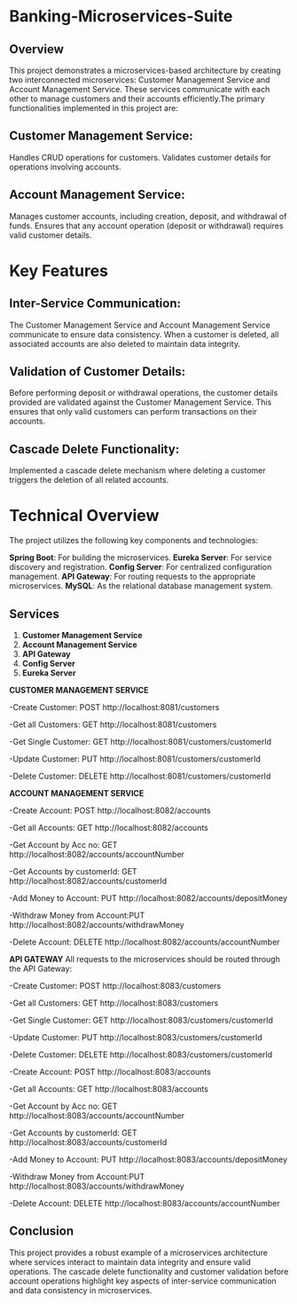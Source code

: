 # Banking-Microservices-Suite

## Overview
This project demonstrates a microservices-based architecture by creating two interconnected microservices: Customer Management Service and Account Management Service. These services communicate with each other to manage customers and their accounts efficiently.The primary functionalities implemented in this project are:

## Customer Management Service:
Handles CRUD operations for customers.
Validates customer details for operations involving accounts.

## Account Management Service:
Manages customer accounts, including creation, deposit, and withdrawal of funds.
Ensures that any account operation (deposit or withdrawal) requires valid customer details.

# Key Features

## Inter-Service Communication:
The Customer Management Service and Account Management Service communicate to ensure data consistency.
When a customer is deleted, all associated accounts are also deleted to maintain data integrity.

## Validation of Customer Details:
Before performing deposit or withdrawal operations, the customer details provided are validated against the Customer Management Service.
This ensures that only valid customers can perform transactions on their accounts.

## Cascade Delete Functionality:
Implemented a cascade delete mechanism where deleting a customer triggers the deletion of all related accounts.

# Technical Overview
The project utilizes the following key components and technologies:

**Spring Boot**: For building the microservices.
**Eureka Server**: For service discovery and registration.
**Config Server**: For centralized configuration management.
**API Gateway**: For routing requests to the appropriate microservices.
**MySQL**: As the relational database management system.

## Services
1. **Customer Management Service**
2. **Account Management Service**
3. **API Gateway**
4. **Config Server**
5. **Eureka Server**


**CUSTOMER MANAGEMENT SERVICE**

-Create Customer: 	POST http://localhost:8081/customers

-Get all Customers: 	GET http://localhost:8081/customers

-Get Single Customer:	GET http://localhost:8081/customers/customerId

-Update Customer: 	PUT http://localhost:8081/customers/customerId

-Delete Customer: 	DELETE http://localhost:8081/customers/customerId


**ACCOUNT MANAGEMENT SERVICE**

-Create Account: 	     POST http://localhost:8082/accounts

-Get all Accounts: 	     GET http://localhost:8082/accounts

-Get Account by Acc no:      GET http://localhost:8082/accounts/accountNumber

-Get Accounts by customerId: GET http://localhost:8082/accounts/customerId

-Add Money to Account:	     PUT http://localhost:8082/accounts/depositMoney

-Withdraw Money from Account:PUT http://localhost:8082/accounts/withdrawMoney

-Delete Account: 	     DELETE http://localhost:8082/accounts/accountNumber

**API GATEWAY**
All requests to the microservices should be routed through the API Gateway:

-Create Customer:	     POST http://localhost:8083/customers

-Get all Customers: 	     GET http://localhost:8083/customers

-Get Single Customer:	     GET http://localhost:8083/customers/customerId

-Update Customer: 	     PUT http://localhost:8083/customers/customerId

-Delete Customer: 	     DELETE http://localhost:8083/customers/customerId

-Create Account: 	     POST http://localhost:8083/accounts

-Get all Accounts: 	     GET http://localhost:8083/accounts

-Get Account by Acc no:      GET http://localhost:8083/accounts/accountNumber

-Get Accounts by customerId: GET http://localhost:8083/accounts/customerId

-Add Money to Account:	     PUT http://localhost:8083/accounts/depositMoney

-Withdraw Money from Account:PUT http://localhost:8083/accounts/withdrawMoney

-Delete Account: 	     DELETE http://localhost:8083/accounts/accountNumber

## Conclusion
This project provides a robust example of a microservices architecture where services interact to maintain data integrity and ensure valid operations. The cascade delete functionality and customer validation before account operations highlight key aspects of inter-service communication and data consistency in microservices.
